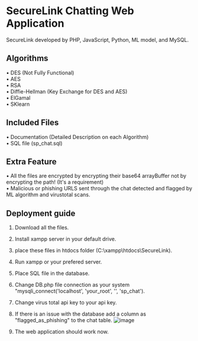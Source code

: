 # SecureLink Chatting Web Application
SecureLink developed by PHP, JavaScript, Python, ML model, and MySQL.

## Algorithms
• DES (Not Fully Functional)<br/>
• AES<br/>
• RSA<br/>
• Diffie-Hellman (Key Exchange for DES and AES)<br/>
• ElGamal<br/>
• SKlearn

## Included Files
• Documentation (Detailed Description on each Algorithm)<br/>
• SQL file (sp_chat.sql)

## Extra Feature
• All the files are encrypted by encrypting their base64 arrayBuffer not by encrypting the path! (It's a requirement)<br/>
• Malicious or phishing URLS sent through the chat detected and flagged by ML algorithm and virustotal scans.

## Deployment guide
1. Download all the files.
2. Install xampp server in your default drive.
3. place these files in htdocs folder (C:\xampp\htdocs\SecureLink).
4. Run xampp or your prefered server.
5. Place SQL file in the database.
6. Change DB.php file connection as your system "mysqli_connect('localhost', 'your_root', '', 'sp_chat').
7. Change virus total api key to your api key.
8. If there is an issue with the database add a column as "flagged_as_phishing" to the chat table.
   ![image](https://github.com/it21229220/SecureLink/assets/99592732/cab70e68-dbc5-4b9b-84f2-a5d02cb63d84)

10. The web application should work now.
